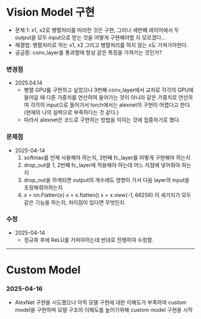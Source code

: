 # Vision Model 구현

- 문제 1: x1, x2로 병렬처리를 따라한 것은 구현, 그러나 세번째 레이어에서 두 output을 모두 input으로 받는 것을 어떻게 구현해야할 지 모르겠다...
- 해결법: 병렬처리로 하는 x1, x2 그리고 병렬처리를 하지 않는 x도 가져가야한다.
- 궁금증: conv_layer를 통과할때 항상 같은 특징을 가져가는 것인가?

### 변경점
- 2025.04.14
    - 병렬 GPU를 구현하고 싶었으나 3번째 conv_layer에서 교차로 각각의 GPU에 들어갈 때 다른 가중치를 연산하여 들어가는 것이 아니라 같은 가중치로 연산하여 각각의 input으로 들어가서 torch에서는 alexnet의 구현이 어렵다고 한다. (현재의 나의 실력으로 부족하다는 것 같다.)
    - 따라서 alexnet은 코드로 구현하는 방법을 익히는 것에 집중하기로 했다.

### 문제점
- 2025-04-14
    1. softmax를 언제 사용해야 하는지, 3번째 fc_layer를 어떻게 구현해야 하는지
    2. drop_out을 1, 2번째 fc_layer에 적용해야 하는데 어느 지점에 넣어줘야 하는지
    3. drop_out을 하게되면 output의 개수에도 영향이 가서 다음 layer의 input을 조정해줘야하는지
    4.  x = nn.Flatten(x)
        x = x.flatten()
        x = x.view(-1, 6*6*256)
        이 세가지가 모두 같은 기능을 하는지, 차이점이 있다면 무엇인지

### 수정
- 2025-04-14
    - 정규화 후에 ReLU를 거쳐야하는데 반대로 진행하여 수정함.

---
# Custom Model
### 2025-04-16
- AlexNet 구현을 시도했으나 아직 모델 구현에 대한 이해도가 부족하여 custom model을 구현하며 모델 구조의 이해도를 높이기위해 custom model 구현을 시작